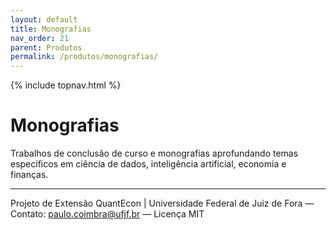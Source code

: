 ```yaml
---
layout: default
title: Monografias
nav_order: 21
parent: Produtos
permalink: /produtos/monografias/
---
```


{% include topnav.html %}

# Monografias
Trabalhos de conclusão de curso e monografias aprofundando temas específicos em ciência de dados, inteligência artificial, economia e finanças.

---

<p class="qe-footer">
  Projeto de Extensão QuantEcon | Universidade Federal de Juiz de Fora — 
  Contato: <a href="mailto:paulo.coimbra@ufjf.br">paulo.coimbra@ufjf.br</a> — Licença MIT
</p>
